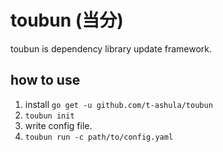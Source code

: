 # toubun (当分)

toubun is dependency library update framework.

## how to use

1. install `go get -u github.com/t-ashula/toubun`
2. `toubun init`
3. write config file.
4. `toubun run -c path/to/config.yaml`
